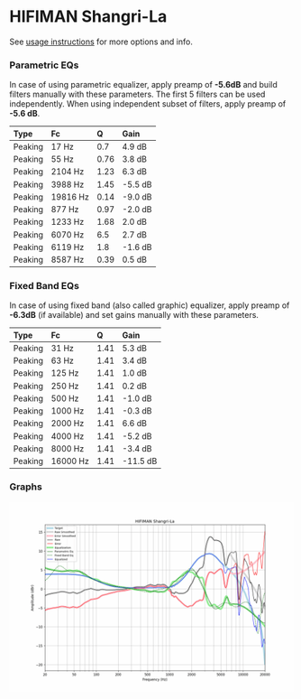 # HIFIMAN Shangri-La
See [usage instructions](https://github.com/jaakkopasanen/AutoEq#usage) for more options and info.

### Parametric EQs
In case of using parametric equalizer, apply preamp of **-5.6dB** and build filters manually
with these parameters. The first 5 filters can be used independently.
When using independent subset of filters, apply preamp of **-5.6 dB**.

| Type    | Fc       |    Q | Gain    |
|:--------|:---------|:-----|:--------|
| Peaking | 17 Hz    | 0.7  | 4.9 dB  |
| Peaking | 55 Hz    | 0.76 | 3.8 dB  |
| Peaking | 2104 Hz  | 1.23 | 6.3 dB  |
| Peaking | 3988 Hz  | 1.45 | -5.5 dB |
| Peaking | 19816 Hz | 0.14 | -9.0 dB |
| Peaking | 877 Hz   | 0.97 | -2.0 dB |
| Peaking | 1233 Hz  | 1.68 | 2.0 dB  |
| Peaking | 6070 Hz  | 6.5  | 2.7 dB  |
| Peaking | 6119 Hz  | 1.8  | -1.6 dB |
| Peaking | 8587 Hz  | 0.39 | 0.5 dB  |

### Fixed Band EQs
In case of using fixed band (also called graphic) equalizer, apply preamp of **-6.3dB**
(if available) and set gains manually with these parameters.

| Type    | Fc       |    Q | Gain     |
|:--------|:---------|:-----|:---------|
| Peaking | 31 Hz    | 1.41 | 5.3 dB   |
| Peaking | 63 Hz    | 1.41 | 3.4 dB   |
| Peaking | 125 Hz   | 1.41 | 1.0 dB   |
| Peaking | 250 Hz   | 1.41 | 0.2 dB   |
| Peaking | 500 Hz   | 1.41 | -1.0 dB  |
| Peaking | 1000 Hz  | 1.41 | -0.3 dB  |
| Peaking | 2000 Hz  | 1.41 | 6.6 dB   |
| Peaking | 4000 Hz  | 1.41 | -5.2 dB  |
| Peaking | 8000 Hz  | 1.41 | -3.4 dB  |
| Peaking | 16000 Hz | 1.41 | -11.5 dB |

### Graphs
![](./HIFIMAN%20Shangri-La.png)